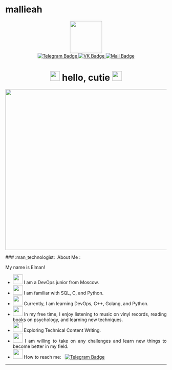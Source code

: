 # mallieah
<div id="header" align="center">
  <img src="https://media.giphy.com/media/4IbknOQGPwUnJj2c76/giphy.gif" width="100"/>
</div>
<div id="badges" align="center">
  <a href="https://t.me/@iopuiou">
  <img src="https://img.shields.io/badge/-telegram-blue" alt="Telegram Badge"/>
    </a>
  <a href="https://vk.com/lopuio">
  <img src="https://img.shields.io/badge/-vk-ff69b4" alt="VK Badge"/>
    </a>
  <a href="mailto:mr.flaxo@mail.ru">
  <img src="https://img.shields.io/badge/-mail.ru-blueviolet" alt="Mail Badge"/>
    </a>
</div>
<div id="view" align="center">
<img src="https://komarev.com/ghpvc/?username=loli-lali&style=flat-square&color=blue" alt=""/>
  </a>
  <h1>
  <img src="https://media.giphy.com/media/10a8AOSeP6Rqfu/giphy.gif" width="30px"/>
  hello, cutie 
  <img src="https://media.giphy.com/media/10a8AOSeP6Rqfu/giphy.gif" width="30px"/>
</h1>
<p align="center">
  <img src="https://media.giphy.com/media/gFkljwfw3QVQQ/giphy.gif" width="800" height="500"/></p>
  
  <div style="text-align: justify">
  ### :man_technologist: &nbsp;About Me :
  
  My name is Elman!
  
-  <img src="https://media.giphy.com/media/10a8AOSeP6Rqfu/giphy.gif" width="30px"/> I am a DevOps junior from Moscow.
-  <img src="https://media.giphy.com/media/10a8AOSeP6Rqfu/giphy.gif" width="30px"/> I am familiar with SQL, C, and Python.
-  <img src="https://media.giphy.com/media/10a8AOSeP6Rqfu/giphy.gif" width="30px"/> Currently, I am learning DevOps, C++, Golang, and Python.
-  <img src="https://media.giphy.com/media/10a8AOSeP6Rqfu/giphy.gif" width="30px"/> In my free time, I enjoy listening to music on vinyl records, reading books on psychology, and learning new techniques.
-  <img src="https://media.giphy.com/media/10a8AOSeP6Rqfu/giphy.gif" width="30px"/> Exploring Technical Content Writing.
-  <img src="https://media.giphy.com/media/10a8AOSeP6Rqfu/giphy.gif" width="30px"/> I am willing to take on any challenges and learn new things to become better in my field.
-  <img src="https://media.giphy.com/media/10a8AOSeP6Rqfu/giphy.gif" width="30px"/> How to reach me:  &nbsp; [![Telegram Badge](https://img.shields.io/badge/-telegram-blue)](https://vk.com/lopuio)
</div>


---

